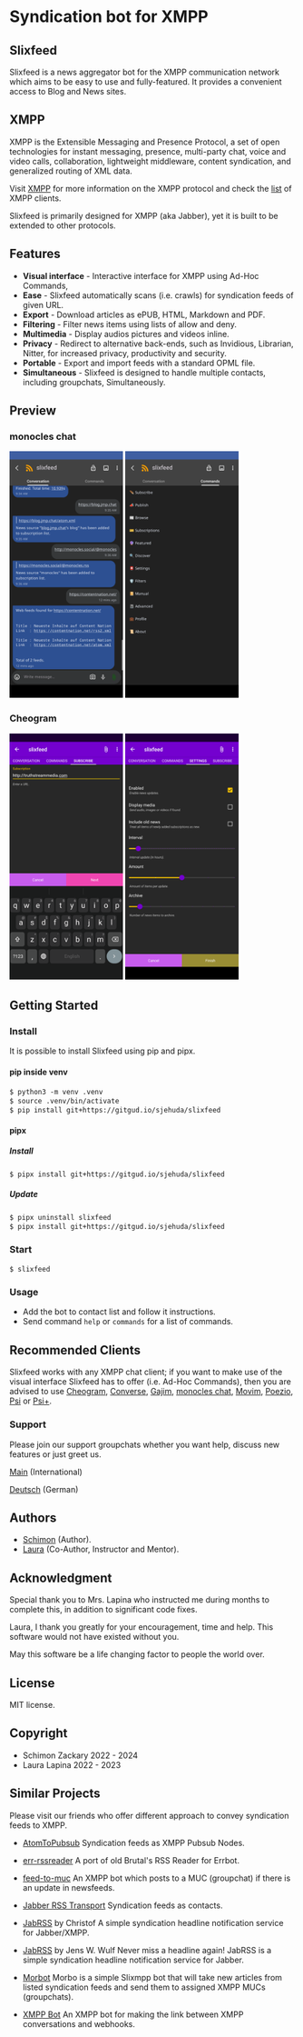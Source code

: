 # Syndication bot for XMPP

## Slixfeed

Slixfeed is a news aggregator bot for the XMPP communication network which aims to be easy to use and fully-featured. It provides a convenient access to Blog and News sites.

## XMPP

XMPP is the Extensible Messaging and Presence Protocol, a set of open technologies for instant messaging, presence, multi-party chat, voice and video calls, collaboration, lightweight middleware, content syndication, and generalized routing of XML data.

Visit [XMPP](https://xmpp.org/about/) for more information on the XMPP protocol and check the [list](https://xmpp.org/software/) of XMPP clients.

Slixfeed is primarily designed for XMPP (aka Jabber), yet it is built to be extended to other protocols.

## Features

- **Visual interface** - Interactive interface for XMPP using Ad-Hoc Commands,
- **Ease** - Slixfeed automatically scans (i.e. crawls) for syndication feeds of given URL.
- **Export** - Download articles as ePUB, HTML, Markdown and PDF.
- **Filtering** - Filter news items using lists of allow and deny.
- **Multimedia** - Display audios pictures and videos inline.
- **Privacy** - Redirect to alternative back-ends, such as Invidious, Librarian, Nitter, for increased privacy, productivity and security.
- **Portable** - Export and import feeds with a standard OPML file.
- **Simultaneous** - Slixfeed is designed to handle multiple contacts, including groupchats, Simultaneously.

## Preview

### monocles chat

<img alt="Chat: Add URL" src="slixfeed/documentation/screenshots/chat_add_url.png" width="200px"/>
<img alt="Ad-Hoc: Commands" src="slixfeed/documentation/screenshots/adhoc_commands.png" width="200px"/>

<!-- ![Chat: Add URL](slixfeed/documentation/screenshots/chat_add_url.png) ![Ad-Hoc: Commands](slixfeed/documentation/screenshots/adhoc_commands.png) -->

### Cheogram

<img alt="Ad-Hoc: Add URL" src="slixfeed/documentation/screenshots/adhoc_add_url.png" width="200px"/>
<img alt="Ad-Hoc: Settings" width="200px" src="slixfeed/documentation/screenshots/adhoc_settings.png"/>

<!-- ![Ad-Hoc: Add URL](slixfeed/documentation/screenshots/adhoc_add_url.png) ![Ad-Hoc: Preview URL](slixfeed/documentation/screenshots/adhoc_preview_url.png) ![Ad-Hoc: Settings](slixfeed/documentation/screenshots/adhoc_settings.png) -->

## Getting Started

### Install

It is possible to install Slixfeed using pip and pipx.

#### pip inside venv

```
$ python3 -m venv .venv
$ source .venv/bin/activate
$ pip install git+https://gitgud.io/sjehuda/slixfeed
```

#### pipx

##### Install

```
$ pipx install git+https://gitgud.io/sjehuda/slixfeed
```

##### Update

```
$ pipx uninstall slixfeed
$ pipx install git+https://gitgud.io/sjehuda/slixfeed
```

### Start

```
$ slixfeed
```

### Usage

- Add the bot to contact list and follow it instructions.
- Send command `help` or `commands` for a list of commands.

## Recommended Clients

Slixfeed works with any XMPP chat client; if you want to make use of the visual interface Slixfeed has to offer (i.e. Ad-Hoc Commands), then you are advised to use [Cheogram](https://cheogram.com), [Converse](https://conversejs.org), [Gajim](https://gajim.org), [monocles chat](https://monocles.chat), [Movim](https://mov.im), [Poezio](https://poez.io), [Psi](https://psi-im.org) or [Psi+](https://psi-plus.com).

### Support

Please join our support groupchats whether you want help, discuss new features or just greet us.

[Main](xmpp:slixfeed@chat.woodpeckersnest.space?join) (International)

[Deutsch](xmpp:slixfeed@conference.miharu.dedyn.io?join) (German)

## Authors

- [Schimon](xmpp:sch@pimux.de?message) (Author).
- [Laura](xmpp:lauranna@404.city?message) (Co-Author, Instructor and Mentor).

## Acknowledgment

Special thank you to Mrs. Lapina who instructed me during months to complete this, in addition to significant code fixes.

Laura, I thank you greatly for your encouragement, time and help. This software would not have existed without you.

May this software be a life changing factor to people the world over.

## License

MIT license.

## Copyright

- Schimon Zackary 2022 - 2024
- Laura Lapina 2022 - 2023

## Similar Projects

Please visit our friends who offer different approach to convey syndication feeds to XMPP.

* [AtomToPubsub](https://github.com/imattau/atomtopubsub)
Syndication feeds as XMPP Pubsub Nodes.

* [err-rssreader](https://github.com/errbotters/err-rssreader)
A port of old Brutal's RSS Reader for Errbot.

* [feed-to-muc](https://salsa.debian.org/mdosch/feed-to-muc)
An XMPP bot which posts to a MUC (groupchat) if there is an update in newsfeeds.

* [Jabber RSS Transport](https://jabberworld.info/Jabber_RSS_Transport)
Syndication feeds as contacts.

* [JabRSS](https://dev.cmeerw.org/Projects/jabrss) by Christof
A simple syndication headline notification service for Jabber/XMPP.

* [JabRSS](http://www.jotwewe.de/de/xmpp/jabrss/jabrss_en.htm) by Jens W. Wulf
Never miss a headline again! JabRSS is a simple syndication headline notification service for Jabber.

* [Morbot](https://codeberg.org/TheCoffeMaker/Morbot)
Morbo is a simple Slixmpp bot that will take new articles from listed syndication feeds and send them to assigned XMPP MUCs (groupchats).

* [XMPP Bot](https://github.com/nioc/xmpp-bot)
An XMPP bot for making the link between XMPP conversations and webhooks.
